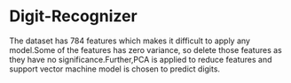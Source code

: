 # Digit-Recognizer


The dataset has 784 features which makes it difficult to apply any model.Some of the features has zero variance,
so delete those features as they have no significance.Further,PCA is applied to reduce features and support vector
machine model is chosen to predict digits.
